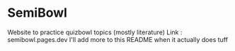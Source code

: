 # SemiBowl
 Website to practice quizbowl topics (mostly literature)
 Link : semibowl.pages.dev
 I'll add more to this README when it actually does tuff

